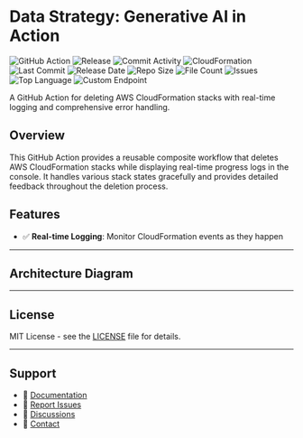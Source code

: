 # Data Strategy: Generative AI in Action

![GitHub Action](https://img.shields.io/badge/GitHub-Action-blue?logo=github)&nbsp;![Release](https://github.com/subhamay-bhattacharyya/4003-gen-ai-cft/actions/workflows/release.yaml/badge.svg)&nbsp;![Commit Activity](https://img.shields.io/github/commit-activity/t/subhamay-bhattacharyya/4003-gen-ai-cft)&nbsp;![CloudFormation](https://img.shields.io/badge/AWS-CloudFormation-orange?logo=amazonaws)&nbsp;![Last Commit](https://img.shields.io/github/last-commit/subhamay-bhattacharyya/4003-gen-ai-cft)&nbsp;![Release Date](https://img.shields.io/github/release-date/subhamay-bhattacharyya/4003-gen-ai-cft)&nbsp;![Repo Size](https://img.shields.io/github/repo-size/subhamay-bhattacharyya/4003-gen-ai-cft)&nbsp;![File Count](https://img.shields.io/github/directory-file-count/subhamay-bhattacharyya/4003-gen-ai-cft)&nbsp;![Issues](https://img.shields.io/github/issues/subhamay-bhattacharyya/4003-gen-ai-cft)&nbsp;![Top Language](https://img.shields.io/github/languages/top/subhamay-bhattacharyya/4003-gen-ai-cft)&nbsp;![Custom Endpoint](https://img.shields.io/endpoint?url=https://gist.githubusercontent.com/bsubhamay/f2110e8488b2527f8000df5291c08be4/raw/4003-gen-ai-cft.json?)


A GitHub Action for deleting AWS CloudFormation stacks with real-time logging and comprehensive error handling.

## Overview

This GitHub Action provides a reusable composite workflow that deletes AWS CloudFormation stacks while displaying real-time progress logs in the console. It handles various stack states gracefully and provides detailed feedback throughout the deletion process.

## Features

- ✅ **Real-time Logging**: Monitor CloudFormation events as they happen

---

## Architecture Diagram


---

## License

MIT License - see the [LICENSE](LICENSE) file for details.

---

## Support

- 📖 [Documentation](https://github.com/subhamay-bhattacharyya/4003-gen-ai-cft/wiki)
- 🐛 [Report Issues](https://github.com/subhamay-bhattacharyya/4003-gen-ai-cft/issues)
- 💬 [Discussions](https://github.com/subhamay-bhattacharyya/4003-gen-ai-cft/discussions)
- 📧 [Contact](mailto:support@subhamay.aws@gmail.com)